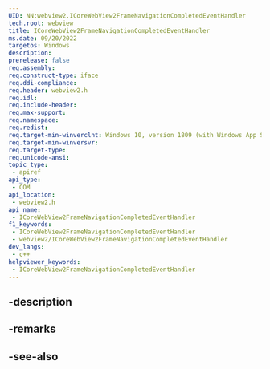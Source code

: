 ```yaml
---
UID: NN:webview2.ICoreWebView2FrameNavigationCompletedEventHandler
tech.root: webview
title: ICoreWebView2FrameNavigationCompletedEventHandler
ms.date: 09/20/2022
targetos: Windows
description: 
prerelease: false
req.assembly: 
req.construct-type: iface
req.ddi-compliance: 
req.header: webview2.h
req.idl: 
req.include-header: 
req.max-support: 
req.namespace: 
req.redist: 
req.target-min-winverclnt: Windows 10, version 1809 (with Windows App SDK 1.1 or later)
req.target-min-winversvr: 
req.target-type: 
req.unicode-ansi: 
topic_type:
 - apiref
api_type:
 - COM
api_location:
 - webview2.h
api_name:
 - ICoreWebView2FrameNavigationCompletedEventHandler
f1_keywords:
 - ICoreWebView2FrameNavigationCompletedEventHandler
 - webview2/ICoreWebView2FrameNavigationCompletedEventHandler
dev_langs:
 - c++
helpviewer_keywords:
 - ICoreWebView2FrameNavigationCompletedEventHandler
---
```


## -description

## -remarks

## -see-also

